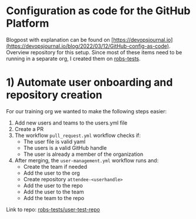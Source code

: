 # Configuration as code for the GitHub Platform
Blogpost with explanation can be found on [https://devopsjournal.io](https://devopsjournal.io/blog/2022/03/12/GitHub-config-as-code).  
Overview repository for this setup. Since most of these items need to be running in a separate org, I created them on [robs-tests](https://github.com/robs-tests/).

# 1) Automate user onboarding and repository creation
For our training org we wanted to make the following steps easier:
1. Add new users and teams to the users.yml file
1. Create a PR
1. The workflow `pull_request.yml` workflow checks if: 
   - The user file is valid yaml
   - The users is a valid GitHub handle
   - The user is already a member of the organization
1. After merging, the `user-management.yml` workflow runs and:
   - Create the team if needed
   - Add the user to the org
   - Create repository `attendee-<userhandle>`
   - Add the user to the repo
   - Add the user to the team
   - Add the team to the repo

Link to repo: [robs-tests/user-test-repo](https://github.com/robs-tests/user-test-repo)

